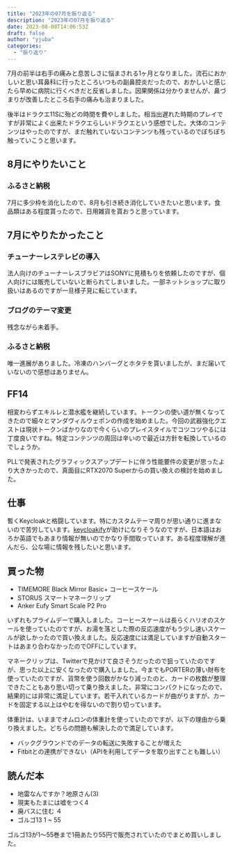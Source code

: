 ```yaml
---
title: "2023年の07月を振り返る"
description: "2023年の07月を振り返る"
date: 2023-08-08T14:06:53Z
draft: false
author: "yjuba"
categories:
  - "振り返り"
---
```


7月の前半は右手の痛みと息苦しさに悩まされる1ヶ月となりました。流石におかしいと思い耳鼻科に行ったところいつもの副鼻腔炎だったので、おかしいと感じたら早めに病院に行くべきだと反省しました。因果関係は分かりませんが、鼻づまりが改善したところ右手の痛みも治まりました。

後半はドラクエ11Sに殆どの時間を費やしました。相当出遅れた時期のプレイですが非常によく出来たドラクエらしいドラクエという感想でした。大体のコンテンツはやったのですが、まだ触れていないコンテンツも残っているのでぼちぼち触っていこうと思います。

## 8月にやりたいこと

### ふるさと納税
7月に多少枠を消化したので、8月も引き続き消化していきたいと思います。食品類はある程度貰ったので、日用雑貨を貰おうと思っています。

## 7月にやりたかったこと

### チューナーレステレビの導入
法人向けのチューナーレスブラビアはSONYに見積もりを依頼したのですが、個人向けには販売していないと断られてしまいました。一部ネットショップに取り扱いはあるのですが一旦様子見に転じています。

### ブログのテーマ変更
残念ながら未着手。

### ふるさと納税
唯一進展がありました。冷凍のハンバーグとホタテを貰いましたが、まだ届いていないので感想はありません。

## FF14
相変わらずエキルレと潜水艦を継続しています。トークンの使い道が無くなってきたので細々とマンダヴィルウェポンの作成を始めました。今回の武器強化クエストは現状トークンばかりなので今くらいのプレイスタイルでコツコツやるには丁度良いですね。特定コンテンツの周回は辛いので最近は方針を転換しているのでしょうか。

PLLで発表されたグラフィックスアップデートに伴う性能要件の変更が思ったより大きかったので、真面目にRTX2070 Superからの買い換えの検討を始めました。

## 仕事
暫くKeycloakと格闘しています。特にカスタムテーマ周りが思い通りに進まないので苦労しています。[keycloakify](https://github.com/keycloakify/keycloakify)が助けになりそうなのですが、日本語はおろか英語でもあまり情報が無いのでかなり手間取っています。ある程度理解が進んだら、公な場に情報を残したいと思います。

## 買った物
- TIMEMORE Black Mirror Basic+ コーヒースケール
- STORUS スマートマネークリップ
- Anker Eufy Smart Scale P2 Pro

いずれもプライムデーで購入しました。コーヒースケールは長らくハリオのスケールを使っていたのですが、お湯を落とした際の反応速度がもう少し速いスケールが欲しかったので買い換えました。反応速度には満足していますが自動スタートはあまり合わなかったのでOFFにしています。

マネークリップは、Twitterで見かけて良さそうだったので狙っていたのですが、思った以上に安くなったので購入しました。今までもPORTERの薄い財布を使っていたのですが、貨幣を使う回数がかなり減ったのと、カードの枚数が整理できたこともあり思い切って乗り換えました。非常にコンパクトになったので、結果的には非常に満足しています。若干入れているカードが曲がりますが、カードを固定する以上はやむを得ないので割り切っています。

体重計は、いままでオムロンの体重計を使っていたのですが、以下の理由から乗り換えました。どちらの問題も解決したので満足しています。
- バックグラウンドでのデータの転送に失敗することが増えた
- Fitbitとの連携ができない（APIを利用してデータを取り出すことも難しい）

## 読んだ本
- 地雷なんですか？地原さん(3)
- 現実もたまには嘘をつく4
- 廃バスに住む ４
- ゴルゴ13 1 ~ 55

ゴルゴ13が1～55巻まで1冊あたり55円で販売されていたのでまとめ買いしました。

